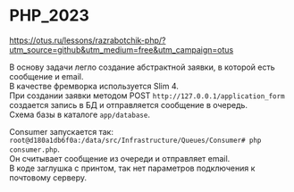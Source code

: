 # PHP_2023

https://otus.ru/lessons/razrabotchik-php/?utm_source=github&utm_medium=free&utm_campaign=otus  

В основу задачи легло создание абстрактной заявки, в которой есть сообщение и email.  
В качестве фремворка используется Slim 4.  
При создании заявки методом POST `http://127.0.0.1/application_form`  
создается запись в БД и отправляется сообщение в очередь.  
Схема базы в каталоге `app/database`.  
  
Consumer запускается так: `root@d180a1db6f0a:/data/src/Infrastructure/Queues/Consumer# php consumer.php`.  
Он считывает сообщение из очереди и отправляет email.  
В коде заглушка с принтом, так нет параметров подключения к почтовому серверу.  
